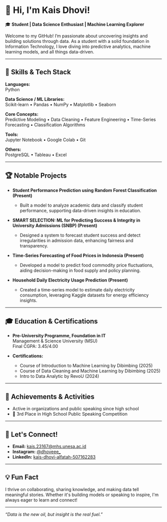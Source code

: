 # 👋 Hi, I'm Kais Dhovi!

🎓 **Student | Data Science Enthusiast | Machine Learning Explorer**

Welcome to my GitHub! I’m passionate about uncovering insights and building solutions through data. As a student with a solid foundation in Information Technology, I love diving into predictive analytics, machine learning models, and all things data-driven.

---

## 🚀 Skills & Tech Stack

**Languages:**  
Python

**Data Science / ML Libraries:**  
Scikit-learn • Pandas • NumPy • Matplotlib • Seaborn

**Core Concepts:**  
Predictive Modeling • Data Cleaning • Feature Engineering • Time-Series Forecasting • Classification Algorithms

**Tools:**  
Jupyter Notebook • Google Colab • Git

**Others:**  
PostgreSQL • Tableau • Excel

---

## 🏆 Notable Projects

- **Student Performance Prediction using Random Forest Classification (Present)**
  - Built a model to analyze academic data and classify student performance, supporting data-driven insights in education.

- **SMART SELECTION: ML for Predicting Success & Integrity in University Admissions (SNBP) (Present)**
  - Designed a system to forecast student success and detect irregularities in admission data, enhancing fairness and transparency.

- **Time-Series Forecasting of Food Prices in Indonesia (Present)**
  - Developed a model to predict food commodity price fluctuations, aiding decision-making in food supply and policy planning.

- **Household Daily Electricity Usage Prediction (Present)**
  - Created a time-series model to estimate daily electricity consumption, leveraging Kaggle datasets for energy efficiency insights.

---

## 🎓 Education & Certifications

- **Pre-University Programme, Foundation in IT**  
  Management & Science University (MSU)  
  Final CGPA: 3.45/4.00

- **Certifications:**  
  - Course of Introduction to Machine Learning by Dibimbing (2025)  
  - Course of Data Cleaning and Machine Learning by Dibimbing (2025)  
  - Intro to Data Analytic by RevoU (2024)

---

## 🌟 Achievements & Activities

- Active in organizations and public speaking since high school
- 🥉 3rd Place in High School Public Speaking Competition

---

## 📢 Let's Connect!

- **Email:** [kais.23167@mhs.unesa.ac.id](mailto:kais.23167@mhs.unesa.ac.id)
- **Instagram:** [@dhoveee_](https://instagram.com/dhoveee_)
- **LinkedIn:** [kais-dhovi-alfatah-507162283](https://www.linkedin.com/in/kais-dhovi-alfatah-507162283)

---

## 💡 Fun Fact

I thrive on collaborating, sharing knowledge, and making data tell meaningful stories. Whether it's building models or speaking to inspire, I'm always eager to learn and connect!

---

*“Data is the new oil, but insight is the real fuel.”*

